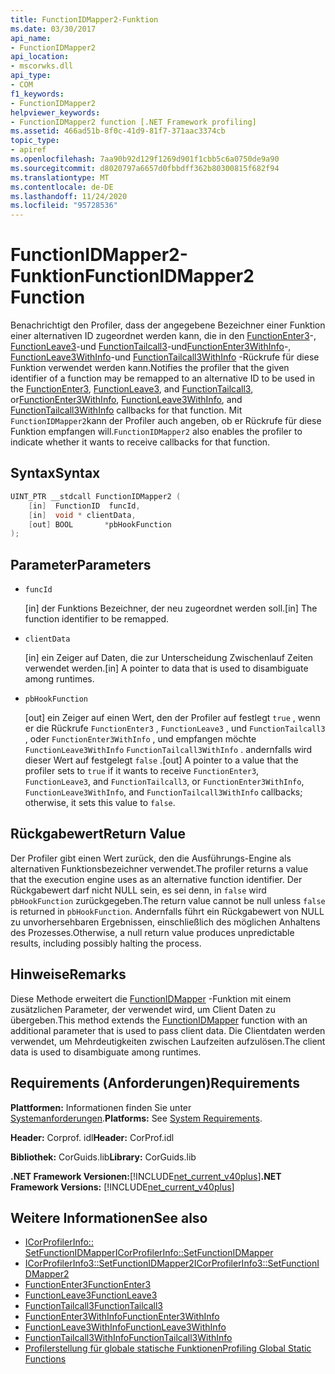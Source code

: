 ```yaml
---
title: FunctionIDMapper2-Funktion
ms.date: 03/30/2017
api_name:
- FunctionIDMapper2
api_location:
- mscorwks.dll
api_type:
- COM
f1_keywords:
- FunctionIDMapper2
helpviewer_keywords:
- FunctionIDMapper2 function [.NET Framework profiling]
ms.assetid: 466ad51b-8f0c-41d9-81f7-371aac3374cb
topic_type:
- apiref
ms.openlocfilehash: 7aa90b92d129f1269d901f1cbb5c6a0750de9a90
ms.sourcegitcommit: d8020797a6657d0fbbdff362b80300815f682f94
ms.translationtype: MT
ms.contentlocale: de-DE
ms.lasthandoff: 11/24/2020
ms.locfileid: "95728536"
---
```

# <a name="functionidmapper2-function"></a><span data-ttu-id="1e2a4-102">FunctionIDMapper2-Funktion</span><span class="sxs-lookup"><span data-stu-id="1e2a4-102">FunctionIDMapper2 Function</span></span>

<span data-ttu-id="1e2a4-103">Benachrichtigt den Profiler, dass der angegebene Bezeichner einer Funktion einer alternativen ID zugeordnet werden kann, die in den [FunctionEnter3](functionenter3-function.md)-, [FunctionLeave3](functionleave3-function.md)-und [FunctionTailcall3](functiontailcall3-function.md)-und[FunctionEnter3WithInfo](functionenter3withinfo-function.md)-, [FunctionLeave3WithInfo](functionleave3withinfo-function.md)-und [FunctionTailcall3WithInfo](functiontailcall3withinfo-function.md) -Rückrufe für diese Funktion verwendet werden kann.</span><span class="sxs-lookup"><span data-stu-id="1e2a4-103">Notifies the profiler that the given identifier of a function may be remapped to an alternative ID to be used in the [FunctionEnter3](functionenter3-function.md), [FunctionLeave3](functionleave3-function.md), and [FunctionTailcall3](functiontailcall3-function.md), or[FunctionEnter3WithInfo](functionenter3withinfo-function.md), [FunctionLeave3WithInfo](functionleave3withinfo-function.md), and [FunctionTailcall3WithInfo](functiontailcall3withinfo-function.md) callbacks for that function.</span></span> <span data-ttu-id="1e2a4-104">Mit `FunctionIDMapper2`kann der Profiler auch angeben, ob er Rückrufe für diese Funktion empfangen will.</span><span class="sxs-lookup"><span data-stu-id="1e2a4-104">`FunctionIDMapper2` also enables the profiler to indicate whether it wants to receive callbacks for that function.</span></span>  
  
## <a name="syntax"></a><span data-ttu-id="1e2a4-105">Syntax</span><span class="sxs-lookup"><span data-stu-id="1e2a4-105">Syntax</span></span>  
  
```cpp  
UINT_PTR __stdcall FunctionIDMapper2 (  
    [in]  FunctionID  funcId,  
    [in]  void * clientData,  
    [out] BOOL       *pbHookFunction  
);  
```  
  
## <a name="parameters"></a><span data-ttu-id="1e2a4-106">Parameter</span><span class="sxs-lookup"><span data-stu-id="1e2a4-106">Parameters</span></span>

- `funcId`

  <span data-ttu-id="1e2a4-107">\[in] der Funktions Bezeichner, der neu zugeordnet werden soll.</span><span class="sxs-lookup"><span data-stu-id="1e2a4-107">\[in] The function identifier to be remapped.</span></span>

- `clientData`

  <span data-ttu-id="1e2a4-108">\[in] ein Zeiger auf Daten, die zur Unterscheidung Zwischenlauf Zeiten verwendet werden.</span><span class="sxs-lookup"><span data-stu-id="1e2a4-108">\[in] A pointer to data that is used to disambiguate among runtimes.</span></span>

- `pbHookFunction`

  <span data-ttu-id="1e2a4-109">\[out] ein Zeiger auf einen Wert, den der Profiler auf festlegt `true` , wenn er die Rückrufe `FunctionEnter3` , `FunctionLeave3` , und `FunctionTailcall3` , oder `FunctionEnter3WithInfo` , und empfangen möchte `FunctionLeave3WithInfo` `FunctionTailcall3WithInfo` . andernfalls wird dieser Wert auf festgelegt `false` .</span><span class="sxs-lookup"><span data-stu-id="1e2a4-109">\[out] A pointer to a value that the profiler sets to `true` if it wants to receive `FunctionEnter3`, `FunctionLeave3`, and `FunctionTailcall3`, or `FunctionEnter3WithInfo`, `FunctionLeave3WithInfo`, and `FunctionTailcall3WithInfo` callbacks; otherwise, it sets this value to `false`.</span></span>

## <a name="return-value"></a><span data-ttu-id="1e2a4-110">Rückgabewert</span><span class="sxs-lookup"><span data-stu-id="1e2a4-110">Return Value</span></span>  

 <span data-ttu-id="1e2a4-111">Der Profiler gibt einen Wert zurück, den die Ausführungs-Engine als alternativen Funktionsbezeichner verwendet.</span><span class="sxs-lookup"><span data-stu-id="1e2a4-111">The profiler returns a value that the execution engine uses as an alternative function identifier.</span></span> <span data-ttu-id="1e2a4-112">Der Rückgabewert darf nicht NULL sein, es sei denn, in `false` wird `pbHookFunction` zurückgegeben.</span><span class="sxs-lookup"><span data-stu-id="1e2a4-112">The return value cannot be null unless `false` is returned in `pbHookFunction`.</span></span> <span data-ttu-id="1e2a4-113">Andernfalls führt ein Rückgabewert von NULL zu unvorhersehbaren Ergebnissen, einschließlich des möglichen Anhaltens des Prozesses.</span><span class="sxs-lookup"><span data-stu-id="1e2a4-113">Otherwise, a null return value produces unpredictable results, including possibly halting the process.</span></span>  
  
## <a name="remarks"></a><span data-ttu-id="1e2a4-114">Hinweise</span><span class="sxs-lookup"><span data-stu-id="1e2a4-114">Remarks</span></span>  

 <span data-ttu-id="1e2a4-115">Diese Methode erweitert die [FunctionIDMapper](functionidmapper-function.md) -Funktion mit einem zusätzlichen Parameter, der verwendet wird, um Client Daten zu übergeben.</span><span class="sxs-lookup"><span data-stu-id="1e2a4-115">This method extends the [FunctionIDMapper](functionidmapper-function.md) function with an additional parameter that is used to pass client data.</span></span> <span data-ttu-id="1e2a4-116">Die Clientdaten werden verwendet, um Mehrdeutigkeiten zwischen Laufzeiten aufzulösen.</span><span class="sxs-lookup"><span data-stu-id="1e2a4-116">The client data is used to disambiguate among runtimes.</span></span>  
  
## <a name="requirements"></a><span data-ttu-id="1e2a4-117">Requirements (Anforderungen)</span><span class="sxs-lookup"><span data-stu-id="1e2a4-117">Requirements</span></span>  

 <span data-ttu-id="1e2a4-118">**Plattformen:** Informationen finden Sie unter [Systemanforderungen](../../get-started/system-requirements.md).</span><span class="sxs-lookup"><span data-stu-id="1e2a4-118">**Platforms:** See [System Requirements](../../get-started/system-requirements.md).</span></span>  
  
 <span data-ttu-id="1e2a4-119">**Header:** Corprof. idl</span><span class="sxs-lookup"><span data-stu-id="1e2a4-119">**Header:** CorProf.idl</span></span>  
  
 <span data-ttu-id="1e2a4-120">**Bibliothek:** CorGuids.lib</span><span class="sxs-lookup"><span data-stu-id="1e2a4-120">**Library:** CorGuids.lib</span></span>  
  
 <span data-ttu-id="1e2a4-121">**.NET Framework Versionen:**[!INCLUDE[net_current_v40plus](../../../../includes/net-current-v40plus-md.md)]</span><span class="sxs-lookup"><span data-stu-id="1e2a4-121">**.NET Framework Versions:** [!INCLUDE[net_current_v40plus](../../../../includes/net-current-v40plus-md.md)]</span></span>  
  
## <a name="see-also"></a><span data-ttu-id="1e2a4-122">Weitere Informationen</span><span class="sxs-lookup"><span data-stu-id="1e2a4-122">See also</span></span>

- [<span data-ttu-id="1e2a4-123">ICorProfilerInfo:: SetFunctionIDMapper</span><span class="sxs-lookup"><span data-stu-id="1e2a4-123">ICorProfilerInfo::SetFunctionIDMapper</span></span>](icorprofilerinfo-setfunctionidmapper-method.md)
- [<span data-ttu-id="1e2a4-124">ICorProfilerInfo3::SetFunctionIDMapper2</span><span class="sxs-lookup"><span data-stu-id="1e2a4-124">ICorProfilerInfo3::SetFunctionIDMapper2</span></span>](icorprofilerinfo3-setfunctionidmapper2-method.md)
- [<span data-ttu-id="1e2a4-125">FunctionEnter3</span><span class="sxs-lookup"><span data-stu-id="1e2a4-125">FunctionEnter3</span></span>](functionenter3-function.md)
- [<span data-ttu-id="1e2a4-126">FunctionLeave3</span><span class="sxs-lookup"><span data-stu-id="1e2a4-126">FunctionLeave3</span></span>](functionleave3-function.md)
- [<span data-ttu-id="1e2a4-127">FunctionTailcall3</span><span class="sxs-lookup"><span data-stu-id="1e2a4-127">FunctionTailcall3</span></span>](functiontailcall3-function.md)
- [<span data-ttu-id="1e2a4-128">FunctionEnter3WithInfo</span><span class="sxs-lookup"><span data-stu-id="1e2a4-128">FunctionEnter3WithInfo</span></span>](functionenter3withinfo-function.md)
- [<span data-ttu-id="1e2a4-129">FunctionLeave3WithInfo</span><span class="sxs-lookup"><span data-stu-id="1e2a4-129">FunctionLeave3WithInfo</span></span>](functionleave3withinfo-function.md)
- [<span data-ttu-id="1e2a4-130">FunctionTailcall3WithInfo</span><span class="sxs-lookup"><span data-stu-id="1e2a4-130">FunctionTailcall3WithInfo</span></span>](functiontailcall3withinfo-function.md)
- [<span data-ttu-id="1e2a4-131">Profilerstellung für globale statische Funktionen</span><span class="sxs-lookup"><span data-stu-id="1e2a4-131">Profiling Global Static Functions</span></span>](profiling-global-static-functions.md)

